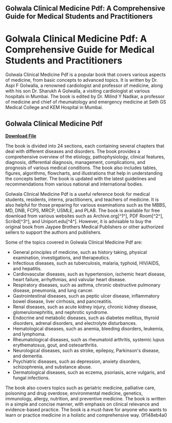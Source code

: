 ## Golwala Clinical Medicine Pdf: A Comprehensive Guide for Medical Students and Practitioners

  
# Golwala Clinical Medicine Pdf: A Comprehensive Guide for Medical Students and Practitioners
 
Golwala Clinical Medicine Pdf is a popular book that covers various aspects of medicine, from basic concepts to advanced topics. It is written by Dr. Aspi F Golwalla, a renowned cardiologist and professor of medicine, along with his son Dr. Sharukh A Golwalla, a visiting cardiologist at various hospitals in Mumbai. The book is edited by Dr. Milind Y Nadkar, a professor of medicine and chief of rheumatology and emergency medicine at Seth GS Medical College and KEM Hospital in Mumbai.
 
## Golwala Clinical Medicine Pdf


[**Download File**](https://lodystiri.blogspot.com/?file=2tLGpL)

 
The book is divided into 24 sections, each containing several chapters that deal with different diseases and disorders. The book provides a comprehensive overview of the etiology, pathophysiology, clinical features, diagnosis, differential diagnosis, management, complications, and prognosis of various medical conditions. The book also includes tables, figures, algorithms, flowcharts, and illustrations that help in understanding the concepts better. The book is updated with the latest guidelines and recommendations from various national and international bodies.
 
Golwala Clinical Medicine Pdf is a useful reference book for medical students, residents, interns, practitioners, and teachers of medicine. It is also helpful for those preparing for various examinations such as the MBBS, MD, DNB, FCPS, MRCP, USMLE, and PLAB. The book is available for free download from various websites such as Archive.org[^1^], PDF Room[^2^], Scribd[^3^], and Uniport.edu[^4^]. However, it is advisable to buy the original book from Jaypee Brothers Medical Publishers or other authorized sellers to support the authors and publishers.
  
Some of the topics covered in Golwala Clinical Medicine Pdf are:
 
- General principles of medicine, such as history taking, physical examination, investigations, and therapeutics.
- Infectious diseases, such as tuberculosis, malaria, typhoid, HIV/AIDS, and hepatitis.
- Cardiovascular diseases, such as hypertension, ischemic heart disease, heart failure, arrhythmias, and valvular heart disease.
- Respiratory diseases, such as asthma, chronic obstructive pulmonary disease, pneumonia, and lung cancer.
- Gastrointestinal diseases, such as peptic ulcer disease, inflammatory bowel disease, liver cirrhosis, and pancreatitis.
- Renal diseases, such as acute kidney injury, chronic kidney disease, glomerulonephritis, and nephrotic syndrome.
- Endocrine and metabolic diseases, such as diabetes mellitus, thyroid disorders, adrenal disorders, and electrolyte disturbances.
- Hematological diseases, such as anemia, bleeding disorders, leukemia, and lymphoma.
- Rheumatological diseases, such as rheumatoid arthritis, systemic lupus erythematosus, gout, and osteoarthritis.
- Neurological diseases, such as stroke, epilepsy, Parkinson's disease, and dementia.
- Psychiatric diseases, such as depression, anxiety disorders, schizophrenia, and substance abuse.
- Dermatological diseases, such as eczema, psoriasis, acne vulgaris, and fungal infections.

The book also covers topics such as geriatric medicine, palliative care, poisoning and drug overdose, environmental medicine, genetics, immunology, allergy, nutrition, and preventive medicine. The book is written in a simple and concise manner, with emphasis on clinical relevance and evidence-based practice. The book is a must-have for anyone who wants to learn or practice medicine in a holistic and comprehensive way.
 0f148eb4a0
